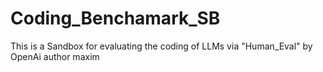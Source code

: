 # Coding_Benchamark_SB
This is a Sandbox for evaluating the coding of LLMs via "Human_Eval" by OpenAi
author maxim